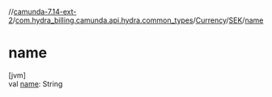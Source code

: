 //[camunda-7.14-ext-2](../../../../index.md)/[com.hydra_billing.camunda.api.hydra.common_types](../../index.md)/[Currency](../index.md)/[SEK](index.md)/[name](name.md)

# name

[jvm]\
val [name](name.md): String
